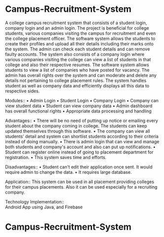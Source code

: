 # Campus-Recruitment-System

A college campus recruitment system that consists of a student login, company login and an admin login. The project is beneficial for college students, various companies visiting the campus for recruitment and even the college placement officer. The software system allows the students to create their profiles and upload all their details including their marks onto the system. The admin can check each student details and can remove faulty accounts. The system also consists of a company login where various companies visiting the college can view a list of students in that college and also their respective resumes. The software system allows students to view a list of companies who have posted for vacancy. The admin has overall rights over the system and can moderate and delete any details not pertaining to college placement rules. The system handles student as well as company data and efficiently displays all this data to respective sides.


Modules::
•	Admin Login
•	Student Login
•	Company Login
•	Company can view student data
•	Student can view company data
•	Admin dashboard has overall functional rights
•	Appropriate data processing and handling


Advantages::
•	There will be no need of putting up notice or emailing every student about the company coming in college. The students can keep updated themselves through this software.
•	The company can view all students' detail and system can shortlist students according to their criteria instead of doing manually.
•	There is admin login that can view and manage both students and company's account and also can put up notifications.
•	Student can register online instead of going to placement department for registration.
•	This system saves time and efforts.


Disadvantages::
•	Student can't edit their application once sent. It would require admin to change the data.
•	It requires large database.


Application::
This system can be used in all placement providing colleges for their campus placements. Also it can be used especially for a recruiting company.

Technology Implementation::    
Android App using Java, and Firebase
# Campus-Recruitment-System
